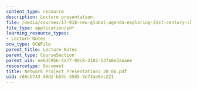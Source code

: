 ```yaml
---
content_type: resource
description: Lecture presentation.
file: /media/courses/17-918-new-global-agenda-exploring-21st-century-challenges-through-innovations-in-information-technologies-january-iap-2006/c68cb73348d2b53c35853e73ae8ec221_Network_Project_Presentation3_28_06.pdf
file_type: application/pdf
learning_resource_types:
- Lecture Notes
ocw_type: OCWFile
parent_title: Lecture Notes
parent_type: CourseSection
parent_uid: ee6d59b6-4a77-9dc8-2102-137a0e2aaaee
resourcetype: Document
title: Network_Project_Presentation3_28_06.pdf
uid: c68cb733-48d2-b53c-3585-3e73ae8ec221
---
```

